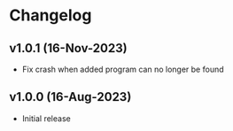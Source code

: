 # Changelog

## v1.0.1 (16-Nov-2023)
- Fix crash when added program can no longer be found

## v1.0.0 (16-Aug-2023)
- Initial release
